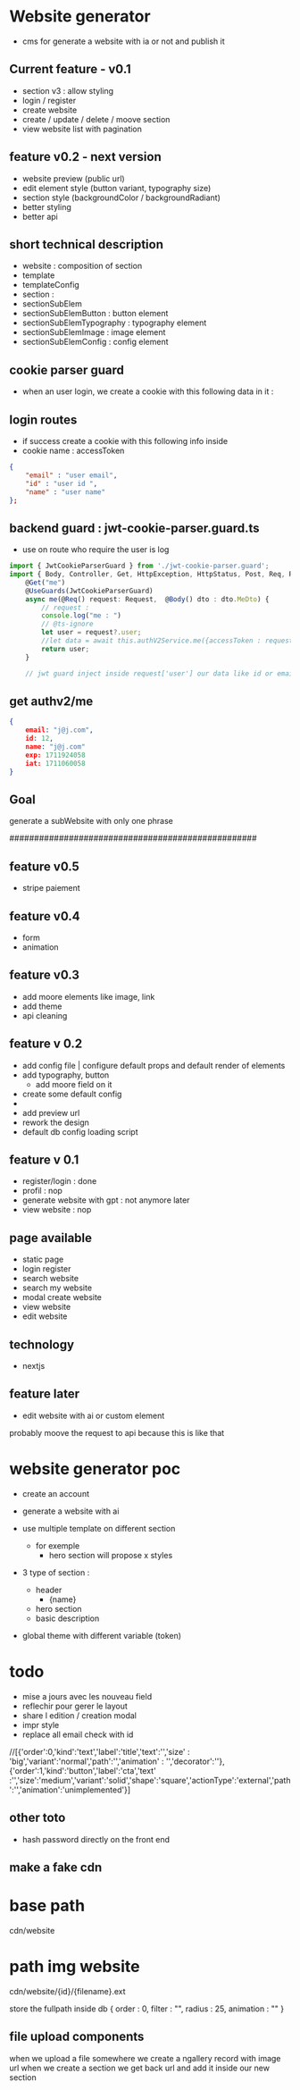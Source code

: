 # Website generator
* cms for generate a website with ia or not and publish it

## Current feature - v0.1
* section v3 : allow styling
* login / register
* create website
* create / update / delete / moove section
* view website list with pagination

## feature v0.2 - next version
* website preview (public url)
* edit element style (button variant, typography size)
* section style (backgroundColor / backgroundRadiant)
* better styling
* better api

## short technical description
* website : composition of section
* template
* templateConfig
* section : 
* sectionSubElem
* sectionSubElemButton : button element
* sectionSubElemTypography : typography element
* sectionSubElemImage : image element
* sectionSubElemConfig : config element

## cookie parser guard
* when an user login, we create a cookie with this following data in it :

## login routes
* if success create a cookie with this following info inside
* cookie name : accessToken
```json
{
    "email" : "user email",
    "id" : "user id ",
    "name" : "user name"
};
```

## backend guard : jwt-cookie-parser.guard.ts
* use on route who require the user is log
```ts
import { JwtCookieParserGuard } from './jwt-cookie-parser.guard';
import { Body, Controller, Get, HttpException, HttpStatus, Post, Req, Res, UseGuards } from '@nestjs/common';
    @Get("me")
    @UseGuards(JwtCookieParserGuard)
    async me(@Req() request: Request,  @Body() dto : dto.MeDto) {
        // request :
        console.log("me : ")
        // @ts-ignore
        let user = request?.user;
        //let data = await this.authV2Service.me({accessToken : request.cookies.accessToken});
        return user; 
    }

    // jwt guard inject inside request['user'] our data like id or email
```

## get authv2/me
```json
{
    email: "j@j.com",
    id: 12,
    name: "j@j.com"
    exp: 1711924058
​    iat: 1711060058
}
```

## Goal
generate a subWebsite with only one phrase

##################################################
## feature v0.5
* stripe paiement

## feature v0.4
* form
* animation

## feature v0.3
* add moore elements like image, link
* add theme
* api cleaning

## feature v 0.2
* add config file | configure default props and default render of elements
* add typography, button
    * add moore field on it
* create some default config
* 
* add preview url
* rework the design
* default db config loading script

## feature v 0.1
* register/login : done
* profil : nop
* generate website with gpt : not anymore later
* view website : nop

## page available
* static page
* login register
* search website
* search my website
* modal create website
* view website
* edit website

## technology
* nextjs

## feature later
* edit website with ai or custom element


probably moove the request to api because this is like that

# website generator poc 
* create an account
* generate a website with ai
* use multiple template on different section
    * for exemple
        * hero section will propose x styles

        
* 3 type of section : 
    * header
        * {name}
    * hero section
    * basic description
* global theme with different variable (token)



# todo
* mise a jours avec les nouveau field
* reflechir pour gerer le layout
* share l edition / creation modal
* impr style
* replace all email check with id

//[{'order':0,'kind':'text','label':'title','text':'','size' : 'big','variant':'normal','path':'','animation' : '','decorator':''},{'order':1,'kind':'button','label':'cta','text' :'','size':'medium','variant':'solid','shape':'square','actionType':'external','path':'','animation':'unimplemented'}]

## other toto
* hash password directly on the front end

## make a fake cdn
# base path
cdn/website

# path img website
cdn/website/{id}/{filename}.ext

store the fullpath inside db
{
    order : 0,
    filter : "",
    radius : 25,
    animation : ""
}

## file upload components
when we upload a file somewhere we create a ngallery record with image url
when we create a section we get back url and add it inside our new section